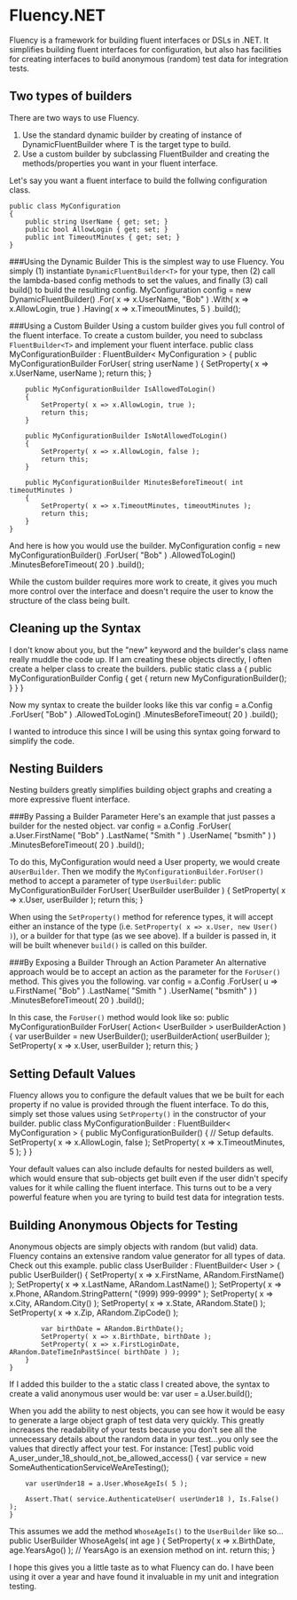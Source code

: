 Fluency.NET
===========
Fluency is a framework for building fluent interfaces or DSLs in .NET. It simplifies building fluent interfaces for configuration, but also has facilities for creating interfaces to build anonymous (random) test data for integration tests.

Two types of builders
---------------------
There are two ways to use Fluency.

1. Use the standard dynamic builder by creating of instance of DynamicFluentBuilder<T> where T is the target type to build.
2. Use a custom builder by subclassing FluentBuilder<T> and creating the methods/properties you want in your fluent interface.


Let's say you want a fluent interface to build the follwing configuration class.

	public class MyConfiguration
	{
	    public string UserName { get; set; }
	    public bool AllowLogin { get; set; }
	    public int TimeoutMinutes { get; set; }
	}

###Using the Dynamic Builder
This is the simplest way to use Fluency. You simply (1) instantiate `DynamicFluentBuilder<T>` for your type, then (2) call the lambda-based config methods to set the values, and finally (3) call build() to build the resulting config.
	MyConfiguration config = 
	    new DynamicFluentBuilder<MyConfiguration>()
	        .For( x => x.UserName, "Bob" )
	        .With( x => x.AllowLogin, true )
	        .Having( x => x.TimeoutMinutes, 5 )
	        .build();

###Using a Custom Builder
Using a custom builder gives you full control of the fluent interface. To create a custom builder, you need to subclass `FluentBuilder<T>` and implement your fluent interface.
	public class MyConfigurationBuilder : FluentBuilder< MyConfiguration >
	{
	    public MyConfigurationBuilder ForUser( string userName )
		{
			SetProperty( x => x.UserName, userName );
			return this;
		}
		
		public MyConfigurationBuilder IsAllowedToLogin()
		{
			SetProperty( x => x.AllowLogin, true );
			return this;
		}
		
		public MyConfigurationBuilder IsNotAllowedToLogin()
		{
			SetProperty( x => x.AllowLogin, false );
			return this;
		}
		
		public MyConfigurationBuilder MinutesBeforeTimeout( int timeoutMinutes )
		{
			SetProperty( x => x.TimeoutMinutes, timeoutMinutes );
			return this;
		}
	}

And here is how you would use the builder.
	MyConfiguration config =
		new MyConfigurationBuilder()
			.ForUser( "Bob" )
			.AllowedToLogin()
			.MinutesBeforeTimeout( 20 )
			.build();

While the custom builder requires more work to create, it gives you much more control over the interface and doesn't require the user to know the structure of the class being built.

Cleaning up the Syntax
----------------------
I don't know about you, but the "new" keyword and the builder's class name really muddle the code up. If I am creating these objects directly, I often create a helper class to create the builders.
	public static class a
	{
		public MyConfigurationBuilder Config 
		{
			get { return new MyConfigurationBuilder(); }
		}
	}

Now my syntax to create the builder looks like this	
	var config = a.Config
					.ForUser( "Bob" )
					.AllowedToLogin()
					.MinutesBeforeTimeout( 20 )
					.build();

I wanted to introduce this since I will be using this syntax going forward to simplify the code.

Nesting Builders
----------------
Nesting builders greatly simplifies building object graphs and creating a more expressive fluent interface. 

###By Passing a Builder Parameter
Here's an example that just passes a builder for the nested object.
	var config = a.Config
					.ForUser( a.User.FirstName( "Bob" )
									.LastName( "Smith " )
									.UserName( "bsmith" ) 
							)
					.MinutesBeforeTimeout( 20 )
					.build();

To do this, MyConfiguration would need a User property, we would create a`UserBuilder`. Then we modify the `MyConfigurationBuilder.ForUser()` method to accept a parameter of type `UserBuilder`:
	public MyConfigurationBuilder ForUser( UserBuilder userBuilder )
	{
		SetProperty( x => x.User, userBuilder );
		return this;
	}
	
When using the `SetProperty()` method for reference types, it will accept either an instance of the type (i.e. `SetProperty( x => x.User, new User() )`), or a builder for that type (as we see above). If a builder is passed in, it will be built whenever `build()` is called on this builder. 

###By Exposing a Builder Through an Action Parameter
An alternative approach would be to accept an action as the parameter for the `ForUser()` method. This gives you the following.
	var config = a.Config
					.ForUser( u => u.FirstName( "Bob" )
									.LastName( "Smith " )
									.UserName( "bsmith" ) 
							)
					.MinutesBeforeTimeout( 20 )
					.build();

In this case, the `ForUser()` method would look like so:
	public MyConfigurationBuilder ForUser( Action< UserBuilder > userBuilderAction )
	{
		var userBuilder = new UserBuilder();
		userBuilderAction( userBuilder );
		SetProperty( x => x.User, userBuilder );
		return this;
	}

Setting Default Values
----------------------
Fluency allows you to configure the default values that we be built for each property if no value is provided through the fluent interface. To do this, simply set those values using `SetProperty()` in the constructor of your builder.
	public class MyConfigurationBuilder : FluentBuilder< MyConfiguration >
	{
		public MyConfigurationBuilder()
		{
			// Setup defaults.
			SetProperty( x => x.AllowLogin, false );
			SetProperty( x => x.TimeoutMinutes, 5 );
		}
	}

Your default values can also include defaults for nested builders as well, which would ensure that sub-objects get built even if the user didn't specify values for it while calling the fluent interface. This turns out to be a very powerful feature when you are tyring to build test data for integration tests.

Building Anonymous Objects for Testing
--------------------------------------
Anonymous objects are simply objects with random (but valid) data. Fluency contains an extensive random value generator for all types of data. Check out this example.
	public class UserBuilder : FluentBuilder< User >
	{
		public UserBuilder()
		{
			SetProperty( x => x.FirstName, ARandom.FirstName() );
			SetProperty( x => x.LastName, ARandom.LastName() );
			SetProperty( x => x.Phone, ARandom.StringPattern( "(999) 999-9999" );
			SetProperty( x => x.City, ARandom.City() );
			SetProperty( x => x.State, ARandom.State() );
			SetProperty( x => x.Zip, ARandom.ZipCode() );
			
			var birthDate = ARandom.BirthDate();
			SetProperty( x => x.BirthDate, birthDate );
			SetProperty( x => x.FirstLoginDate, ARandom.DateTimeInPastSince( birthDate ) );			
		}
	}

If I added this builder to the `a` static class I created above, the syntax to create a valid anonymous user would be:
	var user = a.User.build();

When you add the ability to nest objects, you can see how it would be easy to generate a large object graph of test data very quickly. This greatly increases the readability of your tests because you don't see all the unnecessary details about the random data in your test...you only see the values that directly affect your test. For instance:
	[Test]
	public void A_user_under_18_should_not_be_allowed_access()
	{
		var service = new SomeAuthenticationServiceWeAreTesting();
		
		var userUnder18 = a.User.WhoseAgeIs( 5 );
		
		Assert.That( service.AuthenticateUser( userUnder18 ), Is.False() );
	}

This assumes we add the method `WhoseAgeIs()` to the `UserBuilder` like so...
	public UserBuilder WhoseAgeIs( int age )
	{
		SetProperty( x => x.BirthDate, age.YearsAgo() ); // YearsAgo is an exension method on int.
		return this;
	}
	
I hope this gives you a little taste as to what Fluency can do. I have been using it over a year and have found it invaluable in my unit and integration testing.